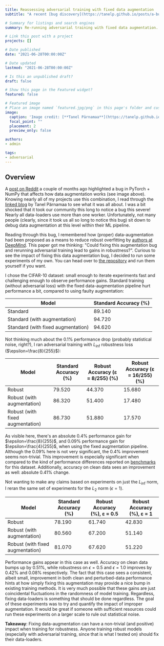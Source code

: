 ```yaml
---
title: Reassessing adversarial training with fixed data augmentation
subtitle: "A recent [bug discovery](https://tanelp.github.io/posts/a-bug-that-plagues-thousands-of-open-source-ml-projects/) on Pytorch+Numpy got me thinking: how much does this bug impact adversarial robustness?"

# Summary for listings and search engines
summary: Re-running adversarial training with fixed data augmentation.

# Link this post with a project
projects: []

# Date published
date: "2021-06-28T00:00:00Z"

# Date updated
lastmod: "2021-06-28T00:00:00Z"

# Is this an unpublished draft?
draft: false

# Show this page in the Featured widget?
featured: false

# Featured image
# Place an image named `featured.jpg/png` in this page's folder and customize its options here.
image:
  caption: 'Image credit: [**Tanel Pärnamaa**](https://tanelp.github.io/posts/a-bug-that-plagues-thousands-of-open-source-ml-projects/)'
  focal_point: ""
  placement: 2
  preview_only: false

authors:
- admin

tags:
- adversarial
---
```


## Overview

A [post on Reddit](https://www.reddit.com/r/MachineLearning/comments/mocpgj/p_using_pytorch_numpy_a_bug_that_plagues/) a couple of months ago highlighted a bug in PyTorch + NumPy that affects how data augmentation works (see image above). Knowing nearly all of my projects use this combination, I read through the [linked blog](https://tanelp.github.io/posts/a-bug-that-plagues-thousands-of-open-source-ml-projects/) by Tanel Pärnamaa to see what it was all about. I was a bit shocked that it took our community this long to notice a bug this severe! Nearly all data-loaders use more than one worker. Unfortunately, not many people (clearly, since it took us all so long to notice this bug) sit down to debug data augmentation at this level within their ML pipeline.

Reading through this bug, I remembered how (proper) data-augmentation had been proposed as a means to reduce robust overfitting by [authors at DeepMind](https://arxiv.org/pdf/2103.01946.pdf). This paper got me thinking: "Could fixing this augmentation bug and rerunning adversarial training lead to gains in robustness?". Curious to see the impact of fixing this data augmentation bug, I decided to run some experiments of my own. You can head over to [the repository](https://github.com/iamgroot42/aug_robust_blogpost) and run them yourself if you want.

I chose the CIFAR-10 dataset: small enough to iterate experiments fast and challenging enough to observe performance gains. Standard training (without adversarial loss) with the fixed data-augmentation pipeline hurt performance a bit, compared to using faulty augmentation:

| Model | Standard Accuracy (%) |
| ----------- | ----------- |
| Standard | 89.140 |
| Standard (with augmentation) | 94.720 |
| Standard (with fixed augmentation) | 94.620 |

Not thinking much about the 0.1% performance drop (probably statistical noise, right?), I ran adversarial training with $L_\inf$ robustness loss ($\epsilon=\frac{8}{255}$):

| Model | Standard Accuracy (%) | Robust Accuracy (ε = 8/255) (%) | Robust Accuracy (ε = 16/255) (%) |
| ----------- | ----------- | ----------- | ----------- |
| Robust | 79.520 | 44.370 | 15.680 |
| Robust (with augmentation) | 86.320 | 51.400 | 17.480 |
| Robust (with fixed augmentation) | 86.730 | 51.880 | 17.570 |

As visible here, there's an absolute 0.4% performance gain for $\epsilon=\frac{8}{255}$, and 0.09% performance gain for $\epsilon=\frac{4}{255}$, when using the fixed augmentation pipeline. Although the 0.09% here is not very significant, the 0.4% improvement seems non-trivial. This improvement is especially significant when compared to the kind of performance differences reported on [benchmarks](https://robustbench.github.io/#div_cifar10_Linf_heading) for this dataset. Additionally, accuracy on clean data sees an improvement as well: absolute 0.41% change.

Not wanting to make any claims based on experiments on just the $L_\inf$ norm, I reran the same set of experiments for the $L_2$ norm ($\epsilon=1$).

| Model | Standard Accuracy (%) | Robust Accuracy (%), ε = 0.5 | Robust Accuracy (%), ε = 1 |
| ----------- | ----------- | ----------- | ----------- |
| Robust | 78.190 | 61.740 | 42.830 |
| Robust (with augmentation) | 80.560 | 67.200 | 51.140 |
| Robust (with fixed augmentation) | 81.070 | 67.620 | 51.220 |

Performance gains appear in this case as well. Accuracy on clean data bumps up by 0.51%, while robustness on $\epsilon=0.5$ and $\epsilon=1.0$ improves by 0.42% and 0.08% respectively. The fact that this case sees a consistent, albeit small, improvement in both clean and perturbed-data performance hints at how simply fixing this augmentation may provide a nice bump in existing training methods. It is very much possible that these gains are just coincidental fluctuations in the randomness of model training. Regardless, fixing data-loaders is something that should be done regardless. The goal of these experiments was to try and quantify the impact of improper augmentation. It would be great if someone with sufficient resources could run these experiments on a larger scale to rule out statistical noise.

**Takeaway**: Fixing data-augmentation can have a non-trivial (and positive) impact when training for robustness. Anyone training robust models (especially with adversarial training, since that is what I tested on) should fix their data-loaders.

<!-- Finally, I wanted to see if these results would extend to other, larger datasets and how large the impact would be. I don't have sufficient resources (and time) to re-run all of these experiments, so I chose the case of $L_2$ robustness on Imagenet, with $\epsilon=3$.

| Model | Standard Accuracy (%) | Robust Accuracy (%), ε = 0.5 | Robust Accuracy (%), ε = 1 | Robust Accuracy (%), ε = 2 | Robust Accuracy (%), ε = 3 |
| ----------- | ----------- | ----------- | ----------- | ----------- | ----------- |
| Robust (with augmentation) | 57.90 | 54.42 | 50.67 | 43.04 | 35.16 |
| Robust (with fixed augmentation) | ? | ? | ? | ? | ? | -->
